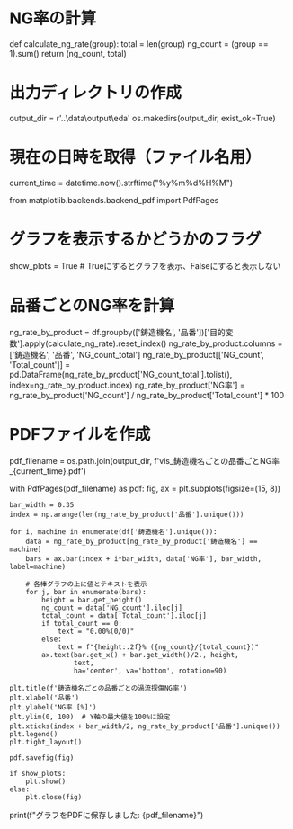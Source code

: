 # NG率の計算
def calculate_ng_rate(group):
    total = len(group)
    ng_count = (group == 1).sum()
    return (ng_count, total)

# 出力ディレクトリの作成
output_dir = r'..\data\output\eda'
os.makedirs(output_dir, exist_ok=True)

# 現在の日時を取得（ファイル名用）
current_time = datetime.now().strftime("%y%m%d%H%M")

from matplotlib.backends.backend_pdf import PdfPages

# グラフを表示するかどうかのフラグ
show_plots = True  # Trueにするとグラフを表示、Falseにすると表示しない

# 品番ごとのNG率を計算
ng_rate_by_product = df.groupby(['鋳造機名', '品番'])['目的変数'].apply(calculate_ng_rate).reset_index()
ng_rate_by_product.columns = ['鋳造機名', '品番', 'NG_count_total']
ng_rate_by_product[['NG_count', 'Total_count']] = pd.DataFrame(ng_rate_by_product['NG_count_total'].tolist(), index=ng_rate_by_product.index)
ng_rate_by_product['NG率'] = ng_rate_by_product['NG_count'] / ng_rate_by_product['Total_count'] * 100

# PDFファイルを作成
pdf_filename = os.path.join(output_dir, f'vis_鋳造機名ごとの品番ごとNG率_{current_time}.pdf')

with PdfPages(pdf_filename) as pdf:
    fig, ax = plt.subplots(figsize=(15, 8))
    
    bar_width = 0.35
    index = np.arange(len(ng_rate_by_product['品番'].unique()))
    
    for i, machine in enumerate(df['鋳造機名'].unique()):
        data = ng_rate_by_product[ng_rate_by_product['鋳造機名'] == machine]
        bars = ax.bar(index + i*bar_width, data['NG率'], bar_width, label=machine)
        
        # 各棒グラフの上に値とテキストを表示
        for j, bar in enumerate(bars):
            height = bar.get_height()
            ng_count = data['NG_count'].iloc[j]
            total_count = data['Total_count'].iloc[j]
            if total_count == 0:
                text = "0.00%(0/0)"
            else:
                text = f"{height:.2f}% ({ng_count}/{total_count})"
            ax.text(bar.get_x() + bar.get_width()/2., height,
                    text,
                    ha='center', va='bottom', rotation=90)

    plt.title(f'鋳造機名ごとの品番ごとの渦流探傷NG率')
    plt.xlabel('品番')
    plt.ylabel('NG率 [%]')
    plt.ylim(0, 100)  # Y軸の最大値を100%に設定
    plt.xticks(index + bar_width/2, ng_rate_by_product['品番'].unique())
    plt.legend()
    plt.tight_layout()
    
    pdf.savefig(fig)
    
    if show_plots:
        plt.show()
    else:
        plt.close(fig)

print(f"グラフをPDFに保存しました: {pdf_filename}")
